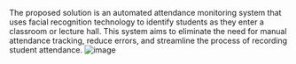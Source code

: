 The proposed solution is an automated attendance monitoring system that uses facial recognition technology to identify students as they enter a classroom or lecture hall. This system aims to eliminate the need for manual attendance tracking, reduce errors, and streamline the process of recording student attendance.
![image](https://github.com/AhmedSeelim/Attendance-automatic-system/assets/103804727/24385645-4ebc-4d90-9630-0a80214b9dda)
